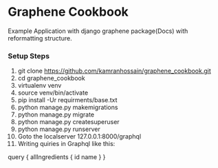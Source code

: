 # Graphene Cookbook

Example Application with django graphene package(Docs) with reformatting structure.

### Setup Steps

1. git clone https://github.com/kamranhossain/graphene_cookbook.git
2. cd graphene_cookbook
3. virtualenv venv
4. source venv/bin/activate
5. pip install -Ur requirments/base.txt
6. python manage.py makemigrations
7. python manage.py migrate
8. python manage.py createsuperuser
9. python manage.py runserver
10. Goto the localserver 127.0.0.1:8000/graphql
11. Writing quiries in Graphql like this: 

query {
  allIngredients {
    id
    name
  }
}

